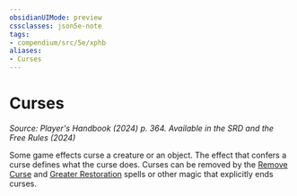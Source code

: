 ```yaml
---
obsidianUIMode: preview
cssclasses: json5e-note
tags:
- compendium/src/5e/xphb
aliases:
- Curses
---
```

# Curses
*Source: Player's Handbook (2024) p. 364. Available in the <span title='Systems Reference Document (5.2)'>SRD</span> and the Free Rules (2024)* 

Some game effects curse a creature or an object. The effect that confers a curse defines what the curse does. Curses can be removed by the [Remove Curse](/3-Mechanics/CLI/spells/remove-curse-xphb.md) and [Greater Restoration](/3-Mechanics/CLI/spells/greater-restoration-xphb.md) spells or other magic that explicitly ends curses.